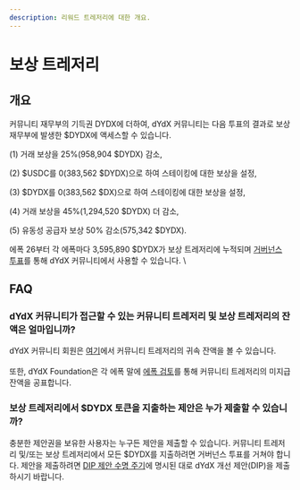 ```yaml
---
description: 리워드 트레저리에 대한 개요.
---
```


# 보상 트레저리

## 개요

커뮤니티 재무부의 기득권 DYDX에 더하여, dYdX 커뮤니티는 다음 투표의 결과로 보상 재무부에 발생한 $DYDX에 액세스할 수 있습니다.

(1) 거래 보상을 25%(958,904 $DYDX) 감소,

(2) $USDC를 0(383,562 $DYDX)으로 하여 스테이킹에 대한 보상을 설정,

(3) $DYDX를 0(383,562 $DX)으로 하여 스테이킹에 대한 보상을 설정,

(4) 거래 보상을 45%(1,294,520 $DYDX) 더 감소,

(5) 유동성 공급자 보상 50% 감소(575,342 $DYDX).

에폭 26부터 각 에폭마다 3,595,890 $DYDX가 보상 트레저리에 누적되며 [거버넌스 투표](https://docs.dydx.community/dydx-governance/voting-and-governance/governance-parameters)를 통해 dYdX 커뮤니티에서 사용할 수 있습니다. \


## FAQ

### dYdX 커뮤니티가 접근할 수 있는 커뮤니티 트레저리 및 보상 트레저리의 잔액은 얼마입니까?

dYdX 커뮤니티 회원은 [여기](https://dydx.shippooor.xyz/)에서 커뮤니티 트레저리의 귀속 잔액을 볼 수 있습니다. \
\
또한, dYdX Foundation은 각 에폭 말에 [에폭 검토](https://dydx.foundation/blog)를 통해 커뮤니티 트레저리의 미지급 잔액을 공표합니다.

### 보상 트레저리에서 $DYDX 토큰을 지출하는 제안은 누가 제출할 수 있습니까?

충분한 제안권을 보유한 사용자는 누구든 제안을 제출할 수 있습니다. 커뮤니티 트레저리 및/또는 보상 트레저리에서 모든 $DYDX를 지출하려면 거버넌스 투표를 거쳐야 합니다. 제안을 제출하려면 [DIP 제안 수명 주기](../voting-and-governance/dip-proposal-lifecycle.md)에 명시된 대로 dYdX 개선 제안(DIP)을 제출하시기 바랍니다.
